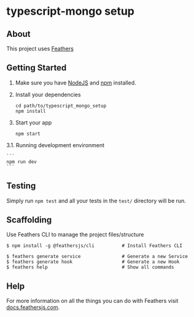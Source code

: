 # typescript-mongo setup

> 

## About

This project uses [Feathers](http://feathersjs.com)

## Getting Started

1. Make sure you have [NodeJS](https://nodejs.org/) and [npm](https://www.npmjs.com/) installed.
2. Install your dependencies

    ```
    cd path/to/typescript_mongo_setup
    npm install
    ```

3. Start your app

    ```
    npm start
    ```
    
3.1. Running development environment

    ```
    npm run dev
    ```

## Testing

Simply run `npm test` and all your tests in the `test/` directory will be run.

## Scaffolding

Use Feathers CLI to manage the project files/structure

```
$ npm install -g @feathersjs/cli          # Install Feathers CLI

$ feathers generate service               # Generate a new Service
$ feathers generate hook                  # Generate a new Hook
$ feathers help                           # Show all commands
```

## Help

For more information on all the things you can do with Feathers visit [docs.feathersjs.com](http://docs.feathersjs.com).
